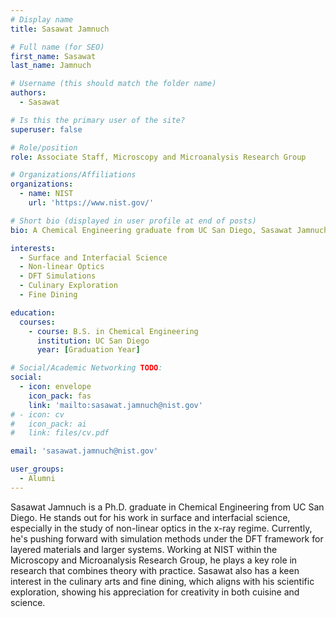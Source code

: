```yaml
---
# Display name
title: Sasawat Jamnuch

# Full name (for SEO)
first_name: Sasawat
last_name: Jamnuch

# Username (this should match the folder name)
authors:
  - Sasawat

# Is this the primary user of the site?
superuser: false

# Role/position
role: Associate Staff, Microscopy and Microanalysis Research Group

# Organizations/Affiliations
organizations:
  - name: NIST
    url: 'https://www.nist.gov/'

# Short bio (displayed in user profile at end of posts)
bio: A Chemical Engineering graduate from UC San Diego, Sasawat Jamnuch excels in surface and interfacial science, focusing on non-linear optics in the x-ray regime. He's currently developing a simulation method within the DFT framework for layered materials and larger systems. Outside the lab, Sasawat indulges in exploring the culinary world and fine dining.

interests:
  - Surface and Interfacial Science
  - Non-linear Optics
  - DFT Simulations
  - Culinary Exploration
  - Fine Dining

education:
  courses:
    - course: B.S. in Chemical Engineering
      institution: UC San Diego
      year: [Graduation Year]

# Social/Academic Networking TODO:
social:
  - icon: envelope
    icon_pack: fas
    link: 'mailto:sasawat.jamnuch@nist.gov'
# - icon: cv
#   icon_pack: ai
#   link: files/cv.pdf

email: 'sasawat.jamnuch@nist.gov'

user_groups:
  - Alumni
---
```


Sasawat Jamnuch is a Ph.D. graduate in Chemical Engineering from UC San Diego. He stands out for his work in surface and interfacial science, especially in the study of non-linear optics in the x-ray regime. Currently, he's pushing forward with simulation methods under the DFT framework for layered materials and larger systems. Working at NIST within the Microscopy and Microanalysis Research Group, he plays a key role in research that combines theory with practice. Sasawat also has a keen interest in the culinary arts and fine dining, which aligns with his scientific exploration, showing his appreciation for creativity in both cuisine and science.